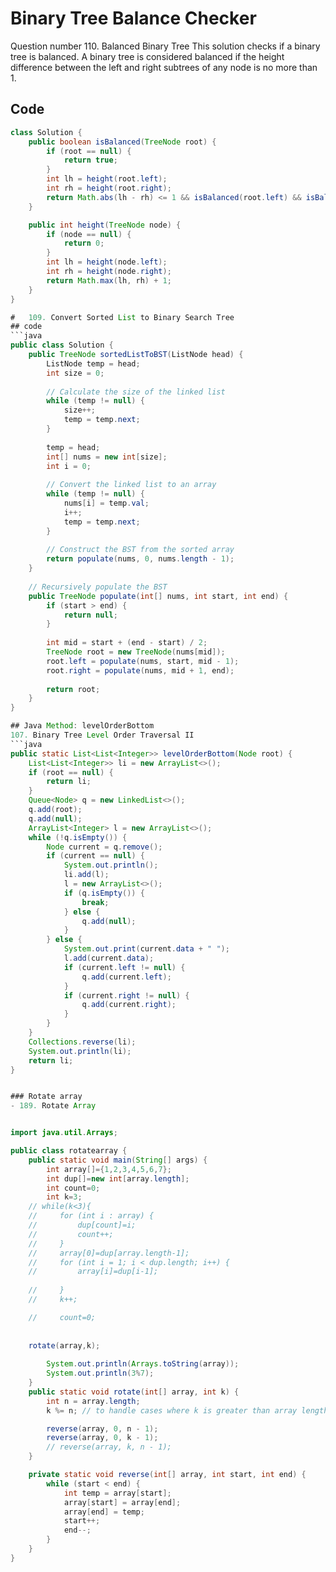 # Binary Tree Balance Checker
Question number 110. Balanced Binary Tree
This solution checks if a binary tree is balanced. A binary tree is considered balanced if the height difference between the left and right subtrees of any node is no more than 1.

## Code

```java
class Solution {
    public boolean isBalanced(TreeNode root) {
        if (root == null) {
            return true;
        }
        int lh = height(root.left);
        int rh = height(root.right);
        return Math.abs(lh - rh) <= 1 && isBalanced(root.left) && isBalanced(root.right);
    }

    public int height(TreeNode node) {
        if (node == null) {
            return 0;
        }
        int lh = height(node.left);
        int rh = height(node.right);
        return Math.max(lh, rh) + 1;
    }
}

#   109. Convert Sorted List to Binary Search Tree
## code
```java
public class Solution {
    public TreeNode sortedListToBST(ListNode head) {
        ListNode temp = head;
        int size = 0;
        
        // Calculate the size of the linked list
        while (temp != null) {
            size++;
            temp = temp.next;
        }
        
        temp = head;
        int[] nums = new int[size];
        int i = 0;
        
        // Convert the linked list to an array
        while (temp != null) {
            nums[i] = temp.val;
            i++;
            temp = temp.next;
        }
        
        // Construct the BST from the sorted array
        return populate(nums, 0, nums.length - 1);
    }
    
    // Recursively populate the BST
    public TreeNode populate(int[] nums, int start, int end) {
        if (start > end) {
            return null;
        }
        
        int mid = start + (end - start) / 2;
        TreeNode root = new TreeNode(nums[mid]);
        root.left = populate(nums, start, mid - 1);
        root.right = populate(nums, mid + 1, end);
        
        return root;
    }
}

## Java Method: levelOrderBottom
107. Binary Tree Level Order Traversal II
```java
public static List<List<Integer>> levelOrderBottom(Node root) {
    List<List<Integer>> li = new ArrayList<>();
    if (root == null) {
        return li;
    }
    Queue<Node> q = new LinkedList<>();
    q.add(root);
    q.add(null);
    ArrayList<Integer> l = new ArrayList<>();
    while (!q.isEmpty()) {
        Node current = q.remove();
        if (current == null) {
            System.out.println();
            li.add(l);
            l = new ArrayList<>();
            if (q.isEmpty()) {
                break;
            } else {
                q.add(null);
            }
        } else {
            System.out.print(current.data + " ");
            l.add(current.data);
            if (current.left != null) {
                q.add(current.left);
            }
            if (current.right != null) {
                q.add(current.right);
            }
        }
    }
    Collections.reverse(li);
    System.out.println(li);
    return li;
}


### Rotate array
- 189. Rotate Array


import java.util.Arrays;

public class rotatearray {
    public static void main(String[] args) {
        int array[]={1,2,3,4,5,6,7};
        int dup[]=new int[array.length];
        int count=0;
        int k=3;
    // while(k<3){
    //     for (int i : array) {
    //         dup[count]=i;
    //         count++;
    //     }
    //     array[0]=dup[array.length-1];
    //     for (int i = 1; i < dup.length; i++) {
    //         array[i]=dup[i-1];
            
    //     }
    //     k++;

    //     count=0;
    
        
    rotate(array,k);
      
        System.out.println(Arrays.toString(array));
        System.out.println(3%7);
    }
    public static void rotate(int[] array, int k) {
        int n = array.length;
        k %= n; // to handle cases where k is greater than array length

        reverse(array, 0, n - 1);
        reverse(array, 0, k - 1);
        // reverse(array, k, n - 1);
    }

    private static void reverse(int[] array, int start, int end) {
        while (start < end) {
            int temp = array[start];
            array[start] = array[end];
            array[end] = temp;
            start++;
            end--;
        }
    }
}
